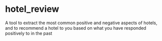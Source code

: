 # hotel_review
A tool to extract the most common positive and negative aspects of hotels, and to recommend a hotel to you based on what you have responded positively to in the past
